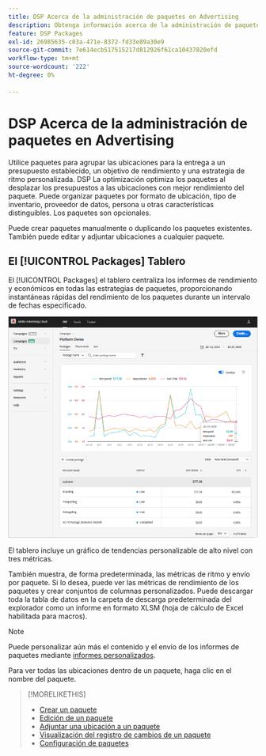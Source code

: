 ```yaml
---
title: DSP Acerca de la administración de paquetes en Advertising
description: Obtenga información acerca de la administración de paquetes.
feature: DSP Packages
exl-id: 26985635-c03a-471e-8372-fd33e89a30e9
source-git-commit: 7e614ecb517515217d812926f61ca10437820efd
workflow-type: tm+mt
source-wordcount: '222'
ht-degree: 0%

---
```


# DSP Acerca de la administración de paquetes en Advertising

Utilice paquetes para agrupar las ubicaciones para la entrega a un presupuesto establecido, un objetivo de rendimiento y una estrategia de ritmo personalizada. DSP La optimización optimiza los paquetes al desplazar los presupuestos a las ubicaciones con mejor rendimiento del paquete. Puede organizar paquetes por formato de ubicación, tipo de inventario, proveedor de datos, persona u otras características distinguibles. Los paquetes son opcionales.

Puede crear paquetes manualmente o duplicando los paquetes existentes. También puede editar y adjuntar ubicaciones a cualquier paquete.

## El [!UICONTROL Packages] Tablero

El [!UICONTROL Packages] el tablero centraliza los informes de rendimiento y económicos en todas las estrategias de paquetes, proporcionando instantáneas rápidas del rendimiento de los paquetes durante un intervalo de fechas especificado.

![Tablero de paquetes](/help/dsp/assets/package-dashboard.png)

El tablero incluye un gráfico de tendencias personalizable de alto nivel con tres métricas.

También muestra, de forma predeterminada, las métricas de ritmo y envío por paquete. Si lo desea, puede ver las métricas de rendimiento de los paquetes y crear conjuntos de columnas personalizados. Puede descargar toda la tabla de datos en la carpeta de descarga predeterminada del explorador como un informe en formato XLSM (hoja de cálculo de Excel habilitada para macros).

>[!NOTE]
>
>Puede personalizar aún más el contenido y el envío de los informes de paquetes mediante [informes personalizados](/help/dsp/reports/report-about.md).

Para ver todas las ubicaciones dentro de un paquete, haga clic en el nombre del paquete.

>[!MORELIKETHIS]
>
>* [Crear un paquete](package-create.md)
>* [Edición de un paquete](package-edit.md)
>* [Adjuntar una ubicación a un paquete](package-attach-placement.md)
>* [Visualización del registro de cambios de un paquete](package-change-log.md)
>* [Configuración de paquetes](package-settings.md)

